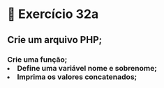 # :dart: Exercício 32a
## Crie um arquivo PHP;
### Crie uma função; <br> <li> Define uma variável nome e sobrenome; <br> <li> Imprima os valores concatenados;